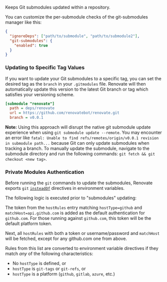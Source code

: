 Keeps Git submodules updated within a repository.

You can customize the per-submodule checks of the git-submodules manager like this:

```json
{
  "ignoreDeps": ["path/to/submodule", "path/to/submodule2"],
  "git-submodules": {
    "enabled": true
  }
}
```

### Updating to Specific Tag Values

If you want to update your Git submodules to a specific tag, you can set the desired tag as the `branch` in your `.gitmodules` file.
Renovate will then automatically update this version to the latest Git branch or tag which satisfies your versioning scheme.

```ini
[submodule "renovate"]
  path = deps/renovate
  url = https://github.com/renovatebot/renovate.git
  branch = v0.0.1
```

**Note:** Using this approach will disrupt the native git submodule update experience when using `git submodule update --remote`. You may encounter an error like `fatal: Unable to find refs/remotes/origin/v0.0.1 revision in submodule path...` because Git can only update submodules when tracking a branch.
To manually update the submodule, navigate to the submodule directory and run the following commands: `git fetch && git checkout <new tag>`.

### Private Modules Authentication

Before running the `git` commands to update the submodules, Renovate exports `git` [`insteadOf`](https://git-scm.com/docs/git-config#Documentation/git-config.txt-urlltbasegtinsteadOf) directives in environment variables.

The following logic is executed prior to "submodules" updating:

The token from the `hostRules` entry matching `hostType=github` and `matchHost=api.github.com` is added as the default authentication for `github.com`.
For those running against `github.com`, this token will be the default platform token.

Next, all `hostRules` with both a token or username/password and `matchHost` will be fetched, except for any github.com one from above.

Rules from this list are converted to environment variable directives if they match _any_ of the following characteristics:

- No `hostType` is defined, or
- `hostType` is `git-tags` or `git-refs`, or
- `hostType` is a platform (`github`, `gitlab`, `azure`, etc.)
